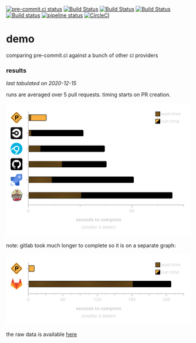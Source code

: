 [![pre-commit.ci status](https://results.pre-commit.ci/badge/github/pre-commit-ci-demo/demo/main.svg)](https://results.pre-commit.ci/latest/github/pre-commit-ci-demo/demo/main)
[![Build Status](https://github.com/pre-commit-ci-demo/demo/workflows/pre-commit/badge.svg)](https://github.com/pre-commit-ci-demo/demo/actions)
[![Build Status](https://travis-ci.com/pre-commit-ci-demo/demo.svg?branch=main)](https://travis-ci.com/pre-commit-ci-demo/demo)
[![Build Status](https://dev.azure.com/precommitci/pre-commit-ci-demo/_apis/build/status/pre-commit-ci-demo.demo?branchName=main)](https://dev.azure.com/precommitci/pre-commit-ci-demo/_build/latest?definitionId=2&branchName=main)
[![Build status](https://ci.appveyor.com/api/projects/status/109wuvh6tmcys06u/branch/main?svg=true)](https://ci.appveyor.com/project/pre-commit-ci-bot/demo/branch/main)
[![pipeline status](https://gitlab.com/pre-commit-ci-bot/demo/badges/main/pipeline.svg)](https://gitlab.com/pre-commit-ci-bot/demo/-/commits/main)
[![CircleCI](https://circleci.com/gh/pre-commit-ci-demo/demo/tree/main.svg?style=svg)](https://circleci.com/gh/pre-commit-ci-demo/demo/tree/main)

demo
====

comparing pre-commit.ci against a bunch of other ci providers

### results

_last tabulated on 2020-12-15_

runs are averaged over 5 pull requests.  timing starts on PR creation.

![chart comparing seconds to complete](./img/2020-12-15_noop.svg)

note: gitlab took much longer to complete so it is on a separate graph:

![chart comparing seconds to complete w/ gitlab](./img/2020-12-15_noop-gitlab.svg)

the raw data is available [here](./data/2020-12-15_noop.tsv)

